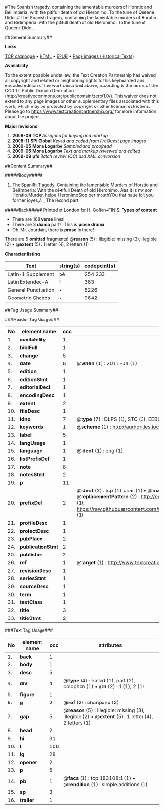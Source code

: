 #The Spanish tragedy, containing the lamentable murders of Horatio and Bellimperia: with the pitifull death of old Hieronimo. To the tune of Queene Dido..#
The Spanish tragedy, containing the lamentable murders of Horatio and Bellimperia: with the pitifull death of old Hieronimo. To the tune of Queene Dido..

##General Summary##

**Links**

[TCP catalogue](http://www.ota.ox.ac.uk/tcp/)  • 
[HTML](http://tei.it.ox.ac.uk/tcp/Texts-HTML/free/B00/B00741.html)  • 
[EPUB](http://tei.it.ox.ac.uk/tcp/Texts-EPUB/free/B00/B00741.epub) • 
[Page images (Historical Texts)](https://historicaltexts.jisc.ac.uk/eebo-99884420e)

**Availability**

To the extent possible under law, the Text Creation Partnership has waived all copyright and related or neighboring rights to this keyboarded and encoded edition of the work described above, according to the terms of the CC0 1.0 Public Domain Dedication (http://creativecommons.org/publicdomain/zero/1.0/). This waiver does not extend to any page images or other supplementary files associated with this work, which may be protected by copyright or other license restrictions. Please go to https://www.textcreationpartnership.org/ for more information about the project.

**Major revisions**

1. __2008-09__ __TCP__ *Assigned for keying and markup*
1. __2008-11__ __SPi Global__ *Keyed and coded from ProQuest page images*
1. __2009-05__ __Mona Logarbo__ *Sampled and proofread*
1. __2009-05__ __Mona Logarbo__ *Text and markup reviewed and edited*
1. __2009-09__ __pfs__ *Batch review (QC) and XML conversion*

##Content Summary##

#####Body#####

1. The Spaniſh Tragedy, Containing the lamentable Murders of Horatio and Bellimperia: With the pi•tifull Death of old Hieronimo.
Alas it is my son Horatio.Murder, helpe HieronimoStop þer mouthYOu that haue loſt you former ioyes,A
    _ The ſecond part

#####Back#####
Printed at London for H. Goſſon▪FINIS.
**Types of content**

  * There are 168 **verse** lines!
  * There are 3 **drama** parts! This is **prose drama**.
  * Oh, Mr. Jourdain, there is **prose** in there!

There are 5 **omitted** fragments! 
 @__reason__ (5) : illegible: missing (3), illegible (2)  •  @__extent__ (5) : 1 letter (4), 2 letters (1)

**Character listing**


|Text|string(s)|codepoint(s)|
|---|---|---|
|Latin-1 Supplement|þé|254 233|
|Latin Extended-A|ſ|383|
|General Punctuation|•|8226|
|Geometric Shapes|▪|9642|

##Tag Usage Summary##

###Header Tag Usage###

|No|element name|occ|attributes|
|---|---|---|---|
|1.|__availability__|1||
|2.|__biblFull__|1||
|3.|__change__|5||
|4.|__date__|8| @__when__ (1) : 2011-04 (1)|
|5.|__edition__|1||
|6.|__editionStmt__|1||
|7.|__editorialDecl__|1||
|8.|__encodingDesc__|1||
|9.|__extent__|2||
|10.|__fileDesc__|1||
|11.|__idno__|7| @__type__ (7) : DLPS (1), STC (3), EEBO-CITATION (1), PROQUEST (1), VID (1)|
|12.|__keywords__|1| @__scheme__ (1) : http://authorities.loc.gov/ (1)|
|13.|__label__|5||
|14.|__langUsage__|1||
|15.|__language__|1| @__ident__ (1) : eng (1)|
|16.|__listPrefixDef__|1||
|17.|__note__|8||
|18.|__notesStmt__|2||
|19.|__p__|11||
|20.|__prefixDef__|2| @__ident__ (2) : tcp (1), char (1)  •  @__matchPattern__ (2) : ([0-9\-]+):([0-9IVX]+) (1), (.+) (1)  •  @__replacementPattern__ (2) : http://eebo.chadwyck.com/downloadtiff?vid=$1&page=$2 (1), https://raw.githubusercontent.com/textcreationpartnership/Texts/master/tcpchars.xml#$1 (1)|
|21.|__profileDesc__|1||
|22.|__projectDesc__|1||
|23.|__pubPlace__|2||
|24.|__publicationStmt__|2||
|25.|__publisher__|2||
|26.|__ref__|1| @__target__ (1) : http://www.textcreationpartnership.org/docs/. (1)|
|27.|__revisionDesc__|1||
|28.|__seriesStmt__|1||
|29.|__sourceDesc__|1||
|30.|__term__|1||
|31.|__textClass__|1||
|32.|__title__|3||
|33.|__titleStmt__|2||


###Text Tag Usage###

|No|element name|occ|attributes|
|---|---|---|---|
|1.|__back__|1||
|2.|__body__|1||
|3.|__desc__|5||
|4.|__div__|4| @__type__ (4) : ballad (1), part (2), colophon (1)  •  @__n__ (2) : 1 (1), 2 (1)|
|5.|__figure__|1||
|6.|__g__|2| @__ref__ (2) : char:punc (2)|
|7.|__gap__|5| @__reason__ (5) : illegible: missing (3), illegible (2)  •  @__extent__ (5) : 1 letter (4), 2 letters (1)|
|8.|__head__|2||
|9.|__hi__|31||
|10.|__l__|168||
|11.|__lg__|28||
|12.|__opener__|2||
|13.|__p__|5||
|14.|__pb__|1| @__facs__ (1) : tcp:183108:1 (1)  •  @__rendition__ (1) : simple:additions (1)|
|15.|__sp__|3||
|16.|__trailer__|1||
